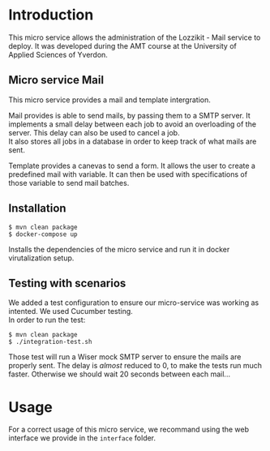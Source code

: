 # Introduction

This micro service allows the administration of the Lozzikit - Mail service to deploy.
It was developed during the AMT course at the University of Applied Sciences of Yverdon.

## Micro service Mail

This micro service provides a mail and template intergration.

Mail provides is able to send mails, by passing them to a SMTP server. It implements a small delay between each job to avoid an overloading of the server. This delay can also be used to cancel a job.<br>
It also stores all jobs in a database in order to keep track of what mails are sent. 

Template provides a canevas to send a form. It allows the user to create a predefined mail with variable. It can then be used with specifications of those variable to send mail batches.


## Installation

```
$ mvn clean package
$ docker-compose up
```
Installs the dependencies of the micro service and run it in docker virutalization setup. 

## Testing with scenarios

We added a test configuration to ensure our micro-service was working as intented. We used Cucumber testing.<br>
In order to run the test:

```
$ mvn clean package
$ ./integration-test.sh
```

Those test will run a Wiser mock SMTP server to ensure the mails are properly sent. The delay is *almost* reduced to 0, to make the tests run much faster. Otherwise we should wait 20 seconds between each mail...

# Usage

For a correct usage of this micro service, we recommand using the web interface we provide in the `interface` folder. 
